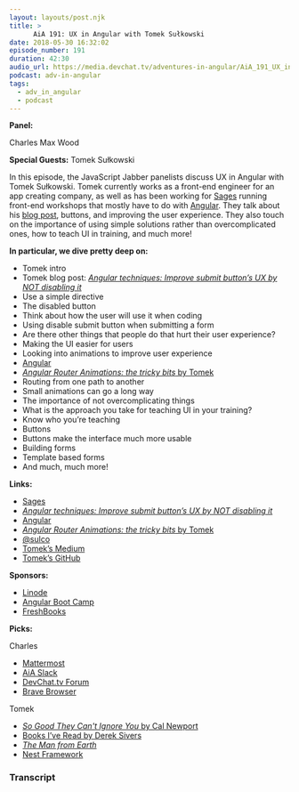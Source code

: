 ```yaml
---
layout: layouts/post.njk
title: >
      AiA 191: UX in Angular with Tomek Sułkowski
date: 2018-05-30 16:32:02
episode_number: 191
duration: 42:30
audio_url: https://media.devchat.tv/adventures-in-angular/AiA_191_UX_in_Angular_with_Tomek_Sulkowski.mp3
podcast: adv-in-angular
tags: 
  - adv_in_angular
  - podcast
---
```


 **Panel:**

Charles Max Wood

**Special Guests:** Tomek Sułkowski

In this episode, the JavaScript Jabber panelists discuss UX in Angular with Tomek Sułkowski. Tomek currently works as a front-end engineer for an app creating company, as well as has been working for [Sages](http://sages.io/) running front-end workshops that mostly have to do with [Angular](https://angular.io/). They talk about his [blog post](https://blog.usejournal.com/angular-techniques-improve-submit-buttons-ux-by-not-disabling-it-896992a94a38), buttons, and improving the user experience. They also touch on the importance of using simple solutions rather than overcomplicated ones, how to teach UI in training, and much more!

**In particular, we dive pretty deep on:**

- Tomek intro
- Tomek blog post: [_Angular techniques: Improve submit button’s UX by NOT disabling it_](https://blog.usejournal.com/angular-techniques-improve-submit-buttons-ux-by-not-disabling-it-896992a94a38)
- Use a simple directive
- The disabled button
- Think about how the user will use it when coding
- Using disable submit button when submitting a form
- Are there other things that people do that hurt their user experience?
- Making the UI easier for users
- Looking into animations to improve user experience
- [Angular](https://angular.io/)
- [_Angular Router Animations: the tricky bits_ by Tomek](https://medium.com/frontend-coach/angular-router-animations-what-they-dont-tell-you-3d2737a7f20b)
- Routing from one path to another
- Small animations can go a long way
- The importance of not overcomplicating things
- What is the approach you take for teaching UI in your training?
- Know who you’re teaching
- Buttons
- Buttons make the interface much more usable
- Building forms
- Template based forms
- And much, much more! 

**Links:**

- [Sages](http://sages.io/)
- [_Angular techniques: Improve submit button’s UX by NOT disabling it_](https://blog.usejournal.com/angular-techniques-improve-submit-buttons-ux-by-not-disabling-it-896992a94a38)
- [Angular](https://angular.io/)
- [_Angular Router Animations: the tricky bits_ by Tomek](https://medium.com/frontend-coach/angular-router-animations-what-they-dont-tell-you-3d2737a7f20b)
- [@sulco](https://twitter.com/sulco?lang=en)
- [Tomek’s Medium](https://medium.com/@tomsu)
- [Tomek’s GitHub](https://github.com/sulco)

**Sponsors:**

- [Linode](https://promo.linode.com/adventuresinangular/)
- [Angular Boot Camp](https://angularbootcamp.com/)
- [FreshBooks](https://www.freshbooks.com/invoice?ref=11731&utm_source=pbm&utm_medium=affiliate-program&utm_influencer=419364&utm_campaign=podcast-influencers)

**Picks:**

Charles

- [Mattermost](https://about.mattermost.com/)
- [AiA Slack](https://devchat.tv/adventures-angular-slack)
- [DevChat.tv Forum](https://forum.devchat.tv/)
- [Brave Browser](https://brave.com/)

Tomek

- [_So Good They Can't Ignore You_ by Cal Newport](https://www.amazon.com/Good-They-Cant-Ignore-You/dp/1455509124)
- [Books I’ve Read by Derek Sivers](https://sivers.org/book)
- [_The Man from Earth_](https://www.imdb.com/title/tt0756683/)
- [Nest Framework](https://nestjs.com/)


### Transcript


